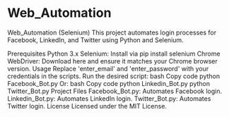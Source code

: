 # Web_Automation

Web_Automation (Selenium)
This project automates login processes for Facebook, LinkedIn, and Twitter using Python and Selenium.

Prerequisites
Python 3.x
Selenium: Install via pip install selenium
Chrome WebDriver: Download here and ensure it matches your Chrome browser version.
Usage
Replace 'enter_email' and 'enter_password' with your credentials in the scripts.
Run the desired script:
bash
Copy code
python Facebook_Bot.py
Or:
bash
Copy code
python Linkedin_Bot.py
python Twitter_Bot.py
Project Files
Facebook_Bot.py: Automates Facebook login.
Linkedin_Bot.py: Automates LinkedIn login.
Twitter_Bot.py: Automates Twitter login.
License
Licensed under the MIT License.

